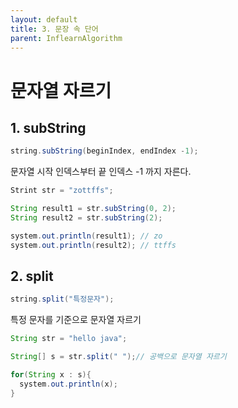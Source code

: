 ```yaml
---
layout: default
title: 3. 문장 속 단어
parent: InflearnAlgorithm
---
```


# 문자열 자르기
  

## 1. subString 
  
``` java
string.subString(beginIndex, endIndex -1); 
```  

  문자열 시작 인덱스부터 끝 인덱스 -1 까지 자른다. 
  
  

~~~ java
Strint str = "zottffs";

String result1 = str.subString(0, 2); 
String result2 = str.subString(2); 

system.out.println(result1); // zo
system.out.println(result2); // ttffs
~~~
  
## 2. split
``` java
string.split("특정문자");
```
  
특정 문자를 기준으로 문자열 자르기
  
  
  ``` java
  String str = "hello java";

  String[] s = str.split(" ");// 공백으로 문자열 자르기 

  for(String x : s){
    system.out.println(x); 
  }
  ```